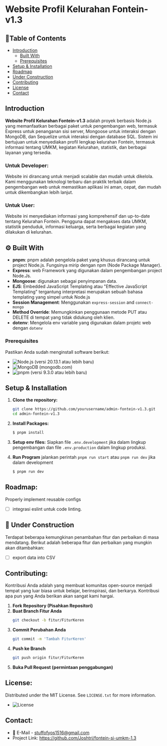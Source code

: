 # Website Profil Kelurahan Fontein-v1.3 
## 📕Table of Contents

- [Introduction](#introduction)
    - [Built With](#%EF%B8%8F--built-with)
    - [Prerequisites](#prerequisites)
- [Setup & Installation](#setup--installation)
- [Roadmap](#roadmap)
- [Under Construction](#under-construction)
- [Contributing](#contributing)
- [License](#license)
- [Contact](#contact)

## Introduction

**Website Profil Kelurahan Fontein-v1.3** adalah proyek berbasis Node.js yang memanfaatkan berbagai paket untuk pengembangan web, termasuk Express untuk penanganan sisi server, Mongoose untuk interaksi dengan MongoDB, dan Sequelize untuk interaksi dengan database SQL. Sistem ini bertujuan untuk menyediakan profil lengkap kelurahan Fontein, termasuk informasi tentang UMKM, kegiatan Kelurahan, statistik, dan berbagai layanan yang tersedia.

### Untuk Developer:
Website ini dirancang untuk menjadi scalable dan mudah untuk dikelola. Kami menggunakan teknologi terbaru dan praktik terbaik dalam pengembangan web untuk memastikan aplikasi ini aman, cepat, dan mudah untuk dikembangkan lebih lanjut.

### Untuk User:
Website ini menyediakan informasi yang komprehensif dan up-to-date tentang Kelurahan Fontein. Pengguna dapat mengakses data UMKM, statistik penduduk, informasi keluarga, serta berbagai kegiatan yang dilakukan di kelurahan. 

## ⚙️ Built With

- **pnpm**: pnpm adalah pengelola paket yang khusus dirancang untuk project Node.js. Fungsinya mirip dengan npm (Node Package Manager).
- **Express**: web Framework yang digunakan dalam pengembangan project Node.Js.
- **Mongoose**: digunakan sebagai penyimpanan data.
- **EJS**: Embedded JavaScript Templating atau "Effective JavaScript Templating" tergantung interpretasi merupakan sebuah bahasa templating yang simpel untuk Node.js
- **Session Management**: Menggunakan `express-session` and `connect-mongo`
- **Method Override**: Memungkinkan penggunaan metode PUT atau DELETE di tempat yang tidak didukung oleh klien.
- **dotenv**: Mengelola env variable yang digunakan dalam projetc web dengan `dotenv`

### Prerequisites
Pastikan Anda sudah menginstall software berikut:
- ![Node.js](https://img.shields.io/badge/Node.js-20.13.1-green)  (versi 20.13.1 atau lebih baru)
- ![MongoDB](https://img.shields.io/badge/MongoDB-9.3.0-green) (mongodb.com)
- ![pnpm](https://img.shields.io/badge/pnpm-9.3.0-orange) (versi 9.3.0 atau lebih baru)

## Setup & Installation

1. **Clone the repository:**
   ```bash
   git clone https://github.com/yourusername/admin-fontein-v1.3.git
   cd admin-fontein-v1.3
1. **Install Packages:**
   ```bash
   $ pnpm install
   
1. **Setup env files:**
Siapkan file `.env.development` jika dalam lingkup pengembangan dan file `.env.production` dalam lingkup produksi.

4. **Run Program**
jalankan perintah `pnpm run start` atau `pnpm run dev` jika dalam development
   ```bash
   $ pnpm run dev
   

## Roadmap:
Properly implement reusable configs
- [ ] integrasi eslint untuk code linting.
## 🚧 Under Construction
Terdapat beberapa kemungkinan penambahan fitur dan perbaikan di masa mendatang. Berikut adalah beberapa fitur dan perbaikan yang mungkin akan ditambahkan:
- [ ] export data into CSV
## Contributing:
Kontribusi Anda adalah yang membuat komunitas open-source menjadi tempat yang luar biasa untuk belajar, berinspirasi, dan berkarya. Kontribusi apa pun yang Anda berikan akan sangat kami hargai.

1. **Fork Repository (Pisahkan Repositori)**
2. **Buat Branch Fitur Anda**
   ```bash
   git checkout -b fitur/FiturKeren
3. **Commit Perubahan Anda**
   ```bash
   git commit -m 'Tambah FiturKeren'
3. **Push ke Branch**
   ```bash
   git push origin fitur/FiturKeren
3. **Buka Pull Request (permintaan penggabungan)**


## License:
Distributed under the MIT License. See `LICENSE.txt` for more information.
- ![License](https://img.shields.io/badge/License-MIT-yellow)

## Contact:
- 📧 E-Mail - stuffofyos1516@gmail.com
- Project Link: https://github.com/Joshtri/fontein-si-umkm-1.3
